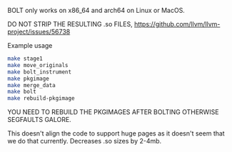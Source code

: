 BOLT only works on x86_64 and arch64 on Linux or MacOS.

DO NOT STRIP THE RESULTING .so FILES, https://github.com/llvm/llvm-project/issues/56738

Example usage
```bash
make stage1
make move_originals
make bolt_instrument
make pkgimage
make merge_data
make bolt
make rebuild-pkgimage
```

YOU NEED TO REBUILD THE PKGIMAGES AFTER BOLTING OTHERWISE SEGFAULTS GALORE.

This doesn't align the code to support huge pages as it doesn't seem that we do that currently.
Decreases .so sizes by 2-4mb.